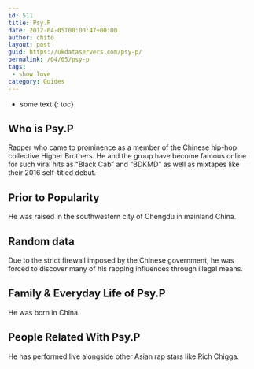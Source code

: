 ```yaml
---
id: 511
title: Psy.P
date: 2012-04-05T00:00:47+00:00
author: chito
layout: post
guid: https://ukdataservers.com/psy-p/
permalink: /04/05/psy-p
tags:
 - show love
category: Guides
---
```


* some text
{: toc}
          
          
## Who is  Psy.P
                  
                  
                  
Rapper who came to prominence as a member of the Chinese hip-hop collective Higher Brothers. He and the group have become famous online for such viral hits as &#8220;Black Cab&#8221; and &#8220;BDKMD&#8221; as well as mixtapes like their 2016 self-titled debut.
                  
                
                
                
## Prior to Popularity 
                  
                  
                  
He was raised in the southwestern city of Chengdu in mainland China.
                  
                
                
                
## Random data 
                  
                  
                  
Due to the strict firewall imposed by the Chinese government, he was forced to discover many of his rapping influences through illegal means. 
                  
                
                
                
## Family & Everyday Life of Psy.P
                  
                  
                  
He was born in China.
                  
                
                
                
## People Related With  Psy.P
                  
                  
                  
He has performed live alongside other Asian rap stars like Rich Chigga. 
                  
                
              
            
          
          
          
    
    
  
